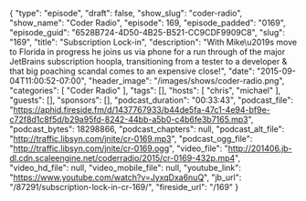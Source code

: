 {
  "type": "episode",
  "draft": false,
  "show_slug": "coder-radio",
  "show_name": "Coder Radio",
  "episode": 169,
  "episode_padded": "0169",
  "episode_guid": "6528B724-4D50-4B25-B521-CC9CDF9909C8",
  "slug": "169",
  "title": "Subscription Lock-in",
  "description": "With Mike\u2019s move to Florida in progress he joins us via phone for a run through of the major JetBrains subscription hoopla, transitioning from a tester to a developer & that big poaching scandal comes to an expensive close!",
  "date": "2015-09-04T11:00:52-07:00",
  "header_image": "/images/shows/coder-radio.png",
  "categories": [
    "Coder Radio"
  ],
  "tags": [],
  "hosts": [
    "chris",
    "michael"
  ],
  "guests": [],
  "sponsors": [],
  "podcast_duration": "00:33:43",
  "podcast_file": "https://aphid.fireside.fm/d/1437767933/b44de5fa-47c1-4e94-bf9e-c72f8d1c8f5d/b29a95fd-8242-44bb-a5b0-c4b6fe3b7165.mp3",
  "podcast_bytes": 18298866,
  "podcast_chapters": null,
  "podcast_alt_file": "http://traffic.libsyn.com/jnite/cr-0169.mp3",
  "podcast_ogg_file": "http://traffic.libsyn.com/jnite/cr-0169.ogg",
  "video_file": "http://201406.jb-dl.cdn.scaleengine.net/coderradio/2015/cr-0169-432p.mp4",
  "video_hd_file": null,
  "video_mobile_file": null,
  "youtube_link": "https://www.youtube.com/watch?v=JyxqDxa6nuQ",
  "jb_url": "/87291/subscription-lock-in-cr-169/",
  "fireside_url": "/169"
}

